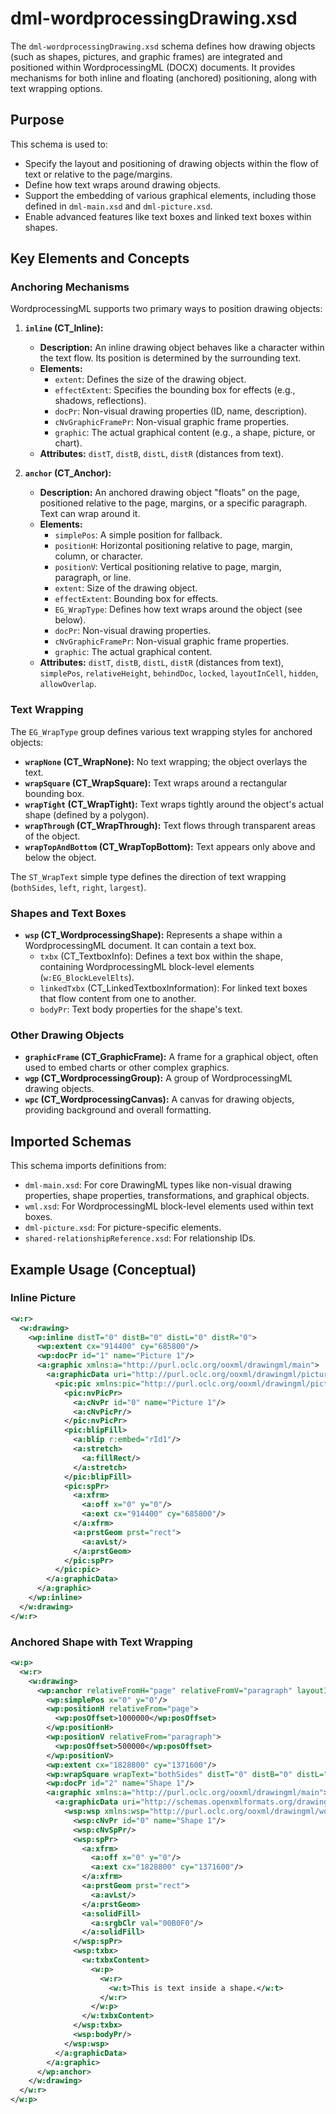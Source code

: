 # dml-wordprocessingDrawing.xsd

The `dml-wordprocessingDrawing.xsd` schema defines how drawing objects (such as shapes, pictures, and graphic frames) are integrated and positioned within WordprocessingML (DOCX) documents. It provides mechanisms for both inline and floating (anchored) positioning, along with text wrapping options.

## Purpose

This schema is used to:
*   Specify the layout and positioning of drawing objects within the flow of text or relative to the page/margins.
*   Define how text wraps around drawing objects.
*   Support the embedding of various graphical elements, including those defined in `dml-main.xsd` and `dml-picture.xsd`.
*   Enable advanced features like text boxes and linked text boxes within shapes.

## Key Elements and Concepts

### Anchoring Mechanisms

WordprocessingML supports two primary ways to position drawing objects:

1.  **`inline` (CT_Inline):**
    *   **Description:** An inline drawing object behaves like a character within the text flow. Its position is determined by the surrounding text.
    *   **Elements:**
        *   `extent`: Defines the size of the drawing object.
        *   `effectExtent`: Specifies the bounding box for effects (e.g., shadows, reflections).
        *   `docPr`: Non-visual drawing properties (ID, name, description).
        *   `cNvGraphicFramePr`: Non-visual graphic frame properties.
        *   `graphic`: The actual graphical content (e.g., a shape, picture, or chart).
    *   **Attributes:** `distT`, `distB`, `distL`, `distR` (distances from text).

2.  **`anchor` (CT_Anchor):**
    *   **Description:** An anchored drawing object "floats" on the page, positioned relative to the page, margins, or a specific paragraph. Text can wrap around it.
    *   **Elements:**
        *   `simplePos`: A simple position for fallback.
        *   `positionH`: Horizontal positioning relative to page, margin, column, or character.
        *   `positionV`: Vertical positioning relative to page, margin, paragraph, or line.
        *   `extent`: Size of the drawing object.
        *   `effectExtent`: Bounding box for effects.
        *   `EG_WrapType`: Defines how text wraps around the object (see below).
        *   `docPr`: Non-visual drawing properties.
        *   `cNvGraphicFramePr`: Non-visual graphic frame properties.
        *   `graphic`: The actual graphical content.
    *   **Attributes:** `distT`, `distB`, `distL`, `distR` (distances from text), `simplePos`, `relativeHeight`, `behindDoc`, `locked`, `layoutInCell`, `hidden`, `allowOverlap`.

### Text Wrapping

The `EG_WrapType` group defines various text wrapping styles for anchored objects:
*   **`wrapNone` (CT_WrapNone):** No text wrapping; the object overlays the text.
*   **`wrapSquare` (CT_WrapSquare):** Text wraps around a rectangular bounding box.
*   **`wrapTight` (CT_WrapTight):** Text wraps tightly around the object's actual shape (defined by a polygon).
*   **`wrapThrough` (CT_WrapThrough):** Text flows through transparent areas of the object.
*   **`wrapTopAndBottom` (CT_WrapTopBottom):** Text appears only above and below the object.

The `ST_WrapText` simple type defines the direction of text wrapping (`bothSides`, `left`, `right`, `largest`).

### Shapes and Text Boxes

*   **`wsp` (CT_WordprocessingShape):** Represents a shape within a WordprocessingML document. It can contain a text box.
    *   `txbx` (CT_TextboxInfo): Defines a text box within the shape, containing WordprocessingML block-level elements (`w:EG_BlockLevelElts`).
    *   `linkedTxbx` (CT_LinkedTextboxInformation): For linked text boxes that flow content from one to another.
    *   `bodyPr`: Text body properties for the shape's text.

### Other Drawing Objects

*   **`graphicFrame` (CT_GraphicFrame):** A frame for a graphical object, often used to embed charts or other complex graphics.
*   **`wgp` (CT_WordprocessingGroup):** A group of WordprocessingML drawing objects.
*   **`wpc` (CT_WordprocessingCanvas):** A canvas for drawing objects, providing background and overall formatting.

## Imported Schemas

This schema imports definitions from:
*   `dml-main.xsd`: For core DrawingML types like non-visual drawing properties, shape properties, transformations, and graphical objects.
*   `wml.xsd`: For WordprocessingML block-level elements used within text boxes.
*   `dml-picture.xsd`: For picture-specific elements.
*   `shared-relationshipReference.xsd`: For relationship IDs.

## Example Usage (Conceptual)

### Inline Picture

```xml
<w:r>
  <w:drawing>
    <wp:inline distT="0" distB="0" distL="0" distR="0">
      <wp:extent cx="914400" cy="685800"/>
      <wp:docPr id="1" name="Picture 1"/>
      <a:graphic xmlns:a="http://purl.oclc.org/ooxml/drawingml/main">
        <a:graphicData uri="http://purl.oclc.org/ooxml/drawingml/picture">
          <pic:pic xmlns:pic="http://purl.oclc.org/ooxml/drawingml/picture">
            <pic:nvPicPr>
              <a:cNvPr id="0" name="Picture 1"/>
              <a:cNvPicPr/>
            </pic:nvPicPr>
            <pic:blipFill>
              <a:blip r:embed="rId1"/>
              <a:stretch>
                <a:fillRect/>
              </a:stretch>
            </pic:blipFill>
            <pic:spPr>
              <a:xfrm>
                <a:off x="0" y="0"/>
                <a:ext cx="914400" cy="685800"/>
              </a:xfrm>
              <a:prstGeom prst="rect">
                <a:avLst/>
              </a:prstGeom>
            </pic:spPr>
          </pic:pic>
        </a:graphicData>
      </a:graphic>
    </wp:inline>
  </w:drawing>
</w:r>
```

### Anchored Shape with Text Wrapping

```xml
<w:p>
  <w:r>
    <w:drawing>
      <wp:anchor relativeFromH="page" relativeFromV="paragraph" layoutInCell="1" allowOverlap="1" locked="0" behindDoc="0" simplePos="0">
        <wp:simplePos x="0" y="0"/>
        <wp:positionH relativeFrom="page">
          <wp:posOffset>1000000</wp:posOffset>
        </wp:positionH>
        <wp:positionV relativeFrom="paragraph">
          <wp:posOffset>500000</wp:posOffset>
        </wp:positionV>
        <wp:extent cx="1828800" cy="1371600"/>
        <wp:wrapSquare wrapText="bothSides" distT="0" distB="0" distL="114300" distR="114300"/>
        <wp:docPr id="2" name="Shape 1"/>
        <a:graphic xmlns:a="http://purl.oclc.org/ooxml/drawingml/main">
          <a:graphicData uri="http://schemas.openxmlformats.org/drawingml/2006/wordprocessingDrawing">
            <wsp:wsp xmlns:wsp="http://purl.oclc.org/ooxml/drawingml/wordprocessingDrawing">
              <wsp:cNvPr id="0" name="Shape 1"/>
              <wsp:cNvSpPr/>
              <wsp:spPr>
                <a:xfrm>
                  <a:off x="0" y="0"/>
                  <a:ext cx="1828800" cy="1371600"/>
                </a:xfrm>
                <a:prstGeom prst="rect">
                  <a:avLst/>
                </a:prstGeom>
                <a:solidFill>
                  <a:srgbClr val="00B0F0"/>
                </a:solidFill>
              </wsp:spPr>
              <wsp:txbx>
                <w:txbxContent>
                  <w:p>
                    <w:r>
                      <w:t>This is text inside a shape.</w:t>
                    </w:r>
                  </w:p>
                </w:txbxContent>
              </wsp:txbx>
              <wsp:bodyPr/>
            </wsp:wsp>
          </a:graphicData>
        </a:graphic>
      </wp:anchor>
    </w:drawing>
  </w:r>
</w:p>
```